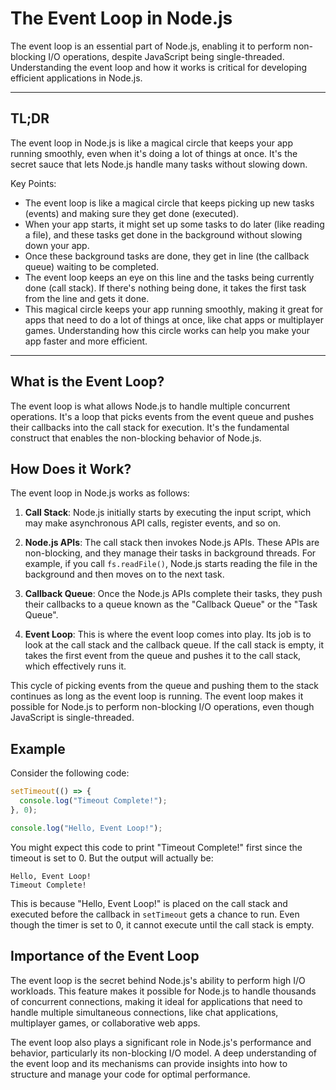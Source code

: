 # The Event Loop in Node.js

The event loop is an essential part of Node.js, enabling it to perform non-blocking I/O operations, despite JavaScript being single-threaded. Understanding the event loop and how it works is critical for developing efficient applications in Node.js.

---

## TL;DR

The event loop in Node.js is like a magical circle that keeps your app running smoothly, even when it's doing a lot of things at once. It's the secret sauce that lets Node.js handle many tasks without slowing down.

Key Points:

- The event loop is like a magical circle that keeps picking up new tasks (events) and making sure they get done (executed).
- When your app starts, it might set up some tasks to do later (like reading a file), and these tasks get done in the background without slowing down your app.
- Once these background tasks are done, they get in line (the callback queue) waiting to be completed.
- The event loop keeps an eye on this line and the tasks being currently done (call stack). If there's nothing being done, it takes the first task from the line and gets it done.
- This magical circle keeps your app running smoothly, making it great for apps that need to do a lot of things at once, like chat apps or multiplayer games. Understanding how this circle works can help you make your app faster and more efficient.

---

## What is the Event Loop?

The event loop is what allows Node.js to handle multiple concurrent operations. It's a loop that picks events from the event queue and pushes their callbacks into the call stack for execution. It's the fundamental construct that enables the non-blocking behavior of Node.js.

## How Does it Work?

The event loop in Node.js works as follows:

1. **Call Stack**: Node.js initially starts by executing the input script, which may make asynchronous API calls, register events, and so on.

2. **Node.js APIs**: The call stack then invokes Node.js APIs. These APIs are non-blocking, and they manage their tasks in background threads. For example, if you call `fs.readFile()`, Node.js starts reading the file in the background and then moves on to the next task.

3. **Callback Queue**: Once the Node.js APIs complete their tasks, they push their callbacks to a queue known as the "Callback Queue" or the "Task Queue".

4. **Event Loop**: This is where the event loop comes into play. Its job is to look at the call stack and the callback queue. If the call stack is empty, it takes the first event from the queue and pushes it to the call stack, which effectively runs it.

This cycle of picking events from the queue and pushing them to the stack continues as long as the event loop is running. The event loop makes it possible for Node.js to perform non-blocking I/O operations, even though JavaScript is single-threaded.

## Example

Consider the following code:

```javascript
setTimeout(() => {
  console.log("Timeout Complete!");
}, 0);

console.log("Hello, Event Loop!");
```

You might expect this code to print "Timeout Complete!" first since the timeout is set to 0. But the output will actually be:

```
Hello, Event Loop!
Timeout Complete!
```

This is because "Hello, Event Loop!" is placed on the call stack and executed before the callback in `setTimeout` gets a chance to run. Even though the timer is set to 0, it cannot execute until the call stack is empty.

## Importance of the Event Loop

The event loop is the secret behind Node.js's ability to perform high I/O workloads. This feature makes it possible for Node.js to handle thousands of concurrent connections, making it ideal for applications that need to handle multiple simultaneous connections, like chat applications, multiplayer games, or collaborative web apps.

The event loop also plays a significant role in Node.js's performance and behavior, particularly its non-blocking I/O model. A deep understanding of the event loop and its mechanisms can provide insights into how to structure and manage your code for optimal performance.
